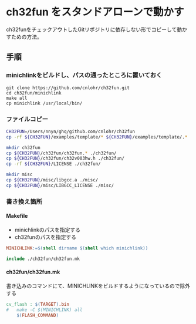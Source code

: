 # ch32fun をスタンドアローンで動かす

ch32funをチェックアウトしたGitリポジトリに依存しない形でコピーして動かすための方法。

## 手順

### minichlinkをビルドし、パスの通ったところに置いておく

```
git clone https://github.com/cnlohr/ch32fun.git
cd ch32fun/minichlink
make all
cp minichlink /usr/local/bin/
```

### ファイルコピー

```bash
CH32FUN=/Users/nnyn/ghq/github.com/cnlohr/ch32fun
cp -rf ${CH32FUN}/examples/template/* ${CH32FUN}/examples/template/.* ./

mkdir ch32fun
cp ${CH32FUN}/ch32fun/ch32fun.* ./ch32fun/
cp ${CH32FUN}/ch32fun/ch32v003hw.h ./ch32fun/
cp -rf ${CH32FUN}/LICENSE ./ch32fun/

mkdir misc
cp ${CH32FUN}/misc/libgcc.a ./misc/
cp ${CH32FUN}/misc/LIBGCC_LICENSE ./misc/
```

### 書き換え箇所

#### Makefile

- minichlinkのパスを指定する
- ch32funのパスを指定する

```makefile
MINICHLINK:=$(shell dirname $(shell which minichlink))

include ./ch32fun/ch32fun.mk
```

#### ch32fun/ch32fun.mk

書き込みのコマンドにて、MINICHLINKをビルドするようになっているので除外する

```Makefile
cv_flash : $(TARGET).bin
#	make -C $(MINICHLINK) all
	$(FLASH_COMMAND)
```
